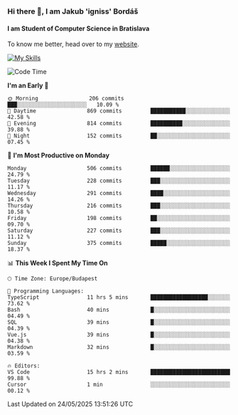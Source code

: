 ### Hi there 👋, I am Jakub 'igniss' Bordáš

#### I am Student of Computer Science in Bratislava
To know me better, head over to my [website](https://bordas.sk).

[![My Skills](https://skillicons.dev/icons?i=js,typescript,html,css,figma,svelte,vue,next,postgresql,nest,express,nodejs)](https://bordas.sk)


<!--START_SECTION:waka-->
![Code Time](http://img.shields.io/badge/Code%20Time-1%2C912%20hrs%2039%20mins-blue)

**I'm an Early 🐤** 

```text
🌞 Morning                206 commits         ███░░░░░░░░░░░░░░░░░░░░░░   10.09 % 
🌆 Daytime                869 commits         ███████████░░░░░░░░░░░░░░   42.58 % 
🌃 Evening                814 commits         ██████████░░░░░░░░░░░░░░░   39.88 % 
🌙 Night                  152 commits         ██░░░░░░░░░░░░░░░░░░░░░░░   07.45 % 
```
📅 **I'm Most Productive on Monday** 

```text
Monday                   506 commits         ██████░░░░░░░░░░░░░░░░░░░   24.79 % 
Tuesday                  228 commits         ███░░░░░░░░░░░░░░░░░░░░░░   11.17 % 
Wednesday                291 commits         ████░░░░░░░░░░░░░░░░░░░░░   14.26 % 
Thursday                 216 commits         ███░░░░░░░░░░░░░░░░░░░░░░   10.58 % 
Friday                   198 commits         ██░░░░░░░░░░░░░░░░░░░░░░░   09.70 % 
Saturday                 227 commits         ███░░░░░░░░░░░░░░░░░░░░░░   11.12 % 
Sunday                   375 commits         █████░░░░░░░░░░░░░░░░░░░░   18.37 % 
```


📊 **This Week I Spent My Time On** 

```text
🕑︎ Time Zone: Europe/Budapest

💬 Programming Languages: 
TypeScript               11 hrs 5 mins       ██████████████████░░░░░░░   73.62 % 
Bash                     40 mins             █░░░░░░░░░░░░░░░░░░░░░░░░   04.49 % 
SQL                      39 mins             █░░░░░░░░░░░░░░░░░░░░░░░░   04.39 % 
Vue.js                   39 mins             █░░░░░░░░░░░░░░░░░░░░░░░░   04.38 % 
Markdown                 32 mins             █░░░░░░░░░░░░░░░░░░░░░░░░   03.59 % 

🔥 Editors: 
VS Code                  15 hrs 2 mins       █████████████████████████   99.88 % 
Cursor                   1 min               ░░░░░░░░░░░░░░░░░░░░░░░░░   00.12 % 
```


 Last Updated on 24/05/2025 13:51:26 UTC
<!--END_SECTION:waka-->
